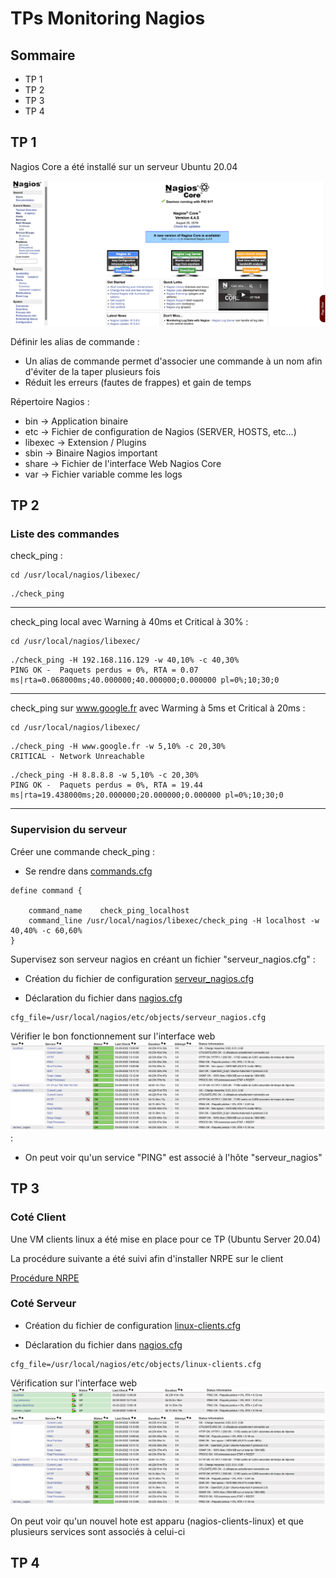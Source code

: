 # TPs Monitoring Nagios

## Sommaire

- TP 1
- TP 2
- TP 3
- TP 4

## TP 1

Nagios Core a été installé sur un serveur Ubuntu 20.04

![Voir l'interface web](https://github.com/KooKaik/Nagios/blob/master/Capture%20Ecran/NagiosCore.png)

Définir les alias de commande :
- Un alias de commande permet d'associer une commande à un nom afin d'éviter de la taper plusieurs fois
- Réduit les erreurs (fautes de frappes) et gain de temps


Répertoire Nagios :
- bin -> Application binaire
- etc -> Fichier de configuration de Nagios (SERVER, HOSTS, etc...)
- libexec -> Extension / Plugins
- sbin -> Binaire Nagios important
- share -> Fichier de l'interface Web Nagios Core
- var -> Fichier variable comme les logs

## TP 2

### Liste des commandes

check_ping :

```
cd /usr/local/nagios/libexec/
```

```
./check_ping
```

---

check_ping local avec Warning à 40ms et Critical à 30% :

```
cd /usr/local/nagios/libexec/
```

```
./check_ping -H 192.168.116.129 -w 40,10% -c 40,30%
PING OK -  Paquets perdus = 0%, RTA = 0.07 ms|rta=0.068000ms;40.000000;40.000000;0.000000 pl=0%;10;30;0
```

---

check_ping sur www.google.fr avec Warming à 5ms et Critical à 20ms :

```
cd /usr/local/nagios/libexec/
```

```
./check_ping -H www.google.fr -w 5,10% -c 20,30%
CRITICAL - Network Unreachable
```

```
./check_ping -H 8.8.8.8 -w 5,10% -c 20,30%
PING OK -  Paquets perdus = 0%, RTA = 19.44 ms|rta=19.438000ms;20.000000;20.000000;0.000000 pl=0%;10;30;0
```

---

### Supervision du serveur

Créer une commande check_ping :
- Se rendre dans [commands.cfg](https://github.com/KooKaik/Nagios/blob/master/Fichiers%20de%20Congifuration/objects/commands.cfg)
```
define command {

    command_name    check_ping_localhost
    command_line /usr/local/nagios/libexec/check_ping -H localhost -w 40,40% -c 60,60%
}
```

Supervisez son serveur nagios en créant un fichier "serveur_nagios.cfg" :
- Création du fichier de configuration [serveur_nagios.cfg](https://github.com/KooKaik/Nagios/blob/master/Fichiers%20de%20Congifuration/objects/serveur_nagios.cfg)

- Déclaration du fichier dans [nagios.cfg](https://github.com/KooKaik/Nagios/blob/master/Fichiers%20de%20Congifuration/nagios.cfg)
```
cfg_file=/usr/local/nagios/etc/objects/serveur_nagios.cfg
```

Vérifier le bon fonctionnement sur l'interface web
![interface web](https://github.com/KooKaik/Nagios/blob/master/Capture%20Ecran/Services.png) :
- On peut voir qu'un service "PING" est associé à l'hôte "serveur_nagios"

## TP 3

### Coté Client

Une VM clients linux a été mise en place pour ce TP (Ubuntu Server 20.04)

La procédure suivante a été suivi afin d'installer NRPE sur le client

[Procédure NRPE](https://support.nagios.com/kb/article/nrpe-how-to-install-nrpe-v4-from-source-515.html)

### Coté Serveur

- Création du fichier de configuration [linux-clients.cfg](https://github.com/KooKaik/Nagios/blob/master/Fichiers%20de%20Congifuration/objects/linux-clients.cfg)

- Déclaration du fichier dans [nagios.cfg](https://github.com/KooKaik/Nagios/blob/master/Fichiers%20de%20Congifuration/nagios.cfg)
```
cfg_file=/usr/local/nagios/etc/objects/linux-clients.cfg
```

Vérification sur l'interface web
![Hotes](https://github.com/KooKaik/Nagios/blob/master/Capture%20Ecran/Hosts.png)
![Services](https://github.com/KooKaik/Nagios/blob/master/Capture%20Ecran/Services.png)

On peut voir qu'un nouvel hote est apparu (nagios-clients-linux) et que plusieurs services sont associés à celui-ci

## TP 4


